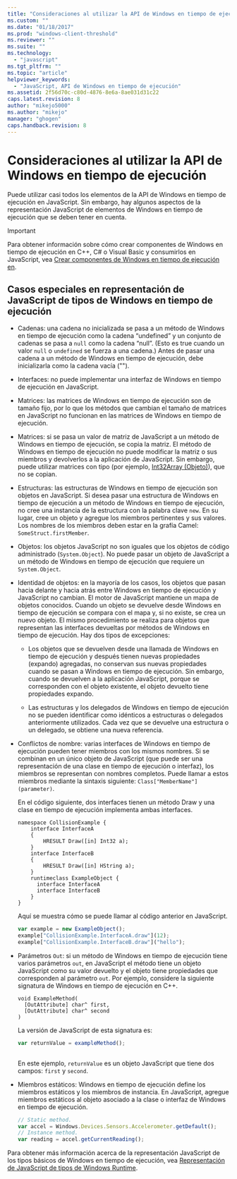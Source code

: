 ```yaml
---
title: "Consideraciones al utilizar la API de Windows en tiempo de ejecuci&#243;n | Microsoft Docs"
ms.custom: ""
ms.date: "01/18/2017"
ms.prod: "windows-client-threshold"
ms.reviewer: ""
ms.suite: ""
ms.technology: 
  - "javascript"
ms.tgt_pltfrm: ""
ms.topic: "article"
helpviewer_keywords: 
  - "JavaScript, API de Windows en tiempo de ejecución"
ms.assetid: 2f56d70c-c80d-4876-8e6a-8ae031d31c22
caps.latest.revision: 8
author: "mikejo5000"
ms.author: "mikejo"
manager: "ghogen"
caps.handback.revision: 8
---
```

# Consideraciones al utilizar la API de Windows en tiempo de ejecuci&#243;n
Puede utilizar casi todos los elementos de la API de Windows en tiempo de ejecución en JavaScript.  Sin embargo, hay algunos aspectos de la representación JavaScript de elementos de Windows en tiempo de ejecución que se deben tener en cuenta.  
  
> [!IMPORTANT]
>  Para obtener información sobre cómo crear componentes de Windows en tiempo de ejecución en C\+\+, C\# o Visual Basic y consumirlos en JavaScript, vea [Crear componentes de Windows en tiempo de ejecución en](http://msdn.microsoft.com/library/9a6b8f0a-7d5e-40a0-a9c5-a59b4908e133).  
  
## Casos especiales en representación de JavaScript de tipos de Windows en tiempo de ejecución  
  
-   Cadenas: una cadena no inicializada se pasa a un método de Windows en tiempo de ejecución como la cadena “undefined” y un conjunto de cadenas se pasa a `null` como la cadena “null”. \(Esto es true cuando un valor `null` o `undefined` se fuerza a una cadena.\) Antes de pasar una cadena a un método de Windows en tiempo de ejecución, debe inicializarla como la cadena vacía \(""\).  
  
-   Interfaces: no puede implementar una interfaz de Windows en tiempo de ejecución en JavaScript.  
  
-   Matrices: las matrices de Windows en tiempo de ejecución son de tamaño fijo, por lo que los métodos que cambian el tamaño de matrices en JavaScript no funcionan en las matrices de Windows en tiempo de ejecución.  
  
-   Matrices: si se pasa un valor de matriz de JavaScript a un método de Windows en tiempo de ejecución, se copia la matriz.  El método de Windows en tiempo de ejecución no puede modificar la matriz o sus miembros y devolverlos a la aplicación de JavaScript.  Sin embargo, puede utilizar matrices con tipo \(por ejemplo, [Int32Array \(Objeto\)](../javascript/reference/int32array-object.md)\), que no se copian.  
  
-   Estructuras: las estructuras de Windows en tiempo de ejecución son objetos en JavaScript.  Si desea pasar una estructura de Windows en tiempo de ejecución a un método de Windows en tiempo de ejecución, no cree una instancia de la estructura con la palabra clave `new`.  En su lugar, cree un objeto y agregue los miembros pertinentes y sus valores.  Los nombres de los miembros deben estar en la grafía Camel: `SomeStruct.firstMember`.  
  
-   Objetos: los objetos JavaScript no son iguales que los objetos de código administrado \(`System.Object`\).  No puede pasar un objeto de JavaScript a un método de Windows en tiempo de ejecución que requiere un `System.Object`.  
  
-   Identidad de objetos: en la mayoría de los casos, los objetos que pasan hacia delante y hacia atrás entre Windows en tiempo de ejecución y JavaScript no cambian.  El motor de JavaScript mantiene un mapa de objetos conocidos.  Cuando un objeto se devuelve desde Windows en tiempo de ejecución se compara con el mapa y, si no existe, se crea un nuevo objeto.  El mismo procedimiento se realiza para objetos que representan las interfaces devueltas por métodos de Windows en tiempo de ejecución.  Hay dos tipos de excepciones:  
  
    -   Los objetos que se devuelven desde una llamada de Windows en tiempo de ejecución y después tienen nuevas propiedades \(expando\) agregadas, no conservan sus nuevas propiedades cuando se pasan a Windows en tiempo de ejecución.  Sin embargo, cuando se devuelven a la aplicación JavaScript, porque se corresponden con el objeto existente, el objeto devuelto tiene propiedades expando.  
  
    -   Las estructuras y los delegados de Windows en tiempo de ejecución no se pueden identificar como idénticos a estructuras o delegados anteriormente utilizados.  Cada vez que se devuelve una estructura o un delegado, se obtiene una nueva referencia.  
  
-   Conflictos de nombre: varias interfaces de Windows en tiempo de ejecución pueden tener miembros con los mismos nombres.  Si se combinan en un único objeto de JavaScript \(que puede ser una representación de una clase en tiempo de ejecución o interfaz\), los miembros se representan con nombres completos.  Puede llamar a estos miembros mediante la sintaxis siguiente: `Class["MemberName"](parameter)`.  
  
     En el código siguiente, dos interfaces tienen un método Draw y una clase en tiempo de ejecución implementa ambas interfaces.  
  
    ```cpp#  
    namespace CollisionExample {  
        interface InterfaceA  
        {  
            HRESULT Draw([in] Int32 a);  
        }  
        interface InterfaceB  
        {  
            HRESULT Draw([in] HString a);  
        }  
        runtimeclass ExampleObject {  
          interface InterfaceA  
          interface InterfaceB  
        }  
    }  
    ```  
  
     Aquí se muestra cómo se puede llamar al código anterior en JavaScript.  
  
    ```javascript  
    var example = new ExampleObject();  
    example["CollisionExample.InterfaceA.draw"](12);  
    example["CollisionExample.InterfaceB.draw"]("hello");  
    ```  
  
-   Parámetros `Out`: si un método de Windows en tiempo de ejecución tiene varios parámetros `out`, en JavaScript el método tiene un objeto JavaScript como su valor devuelto y el objeto tiene propiedades que corresponden al parámetro `out`.  Por ejemplo, considere la siguiente signatura de Windows en tiempo de ejecución en C\+\+.  
  
    ```cpp#  
    void ExampleMethod(  
      [OutAttribute] char^ first,   
      [OutAttribute] char^ second  
    )  
    ```  
  
     La versión de JavaScript de esta signatura es:  
  
    ```javascript  
    var returnValue = exampleMethod();  
  
    ```  
  
     En este ejemplo, `returnValue` es un objeto JavaScript que tiene dos campos: `first` y `second`.  
  
-   Miembros estáticos: Windows en tiempo de ejecución define los miembros estáticos y los miembros de instancia.  En JavaScript, agregue miembros estáticos al objeto asociado a la clase o interfaz de Windows en tiempo de ejecución.  
  
    ```javascript  
    // Static method.   
    var accel = Windows.Devices.Sensors.Accelerometer.getDefault();   
    // Instance method.   
    var reading = accel.getCurrentReading();            
    ```  
  
 Para obtener más información acerca de la representación JavaScript de los tipos básicos de Windows en tiempo de ejecución, vea [Representación de JavaScript de tipos de Windows Runtime](../jswinrt/javascript-representation-of-windows-runtime-types.md).